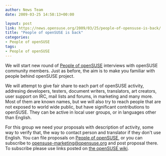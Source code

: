 ```yaml
---
author: News Team
date: 2009-03-25 14:58:13+00:00

layout: post
link: https://news.opensuse.org/2009/03/25/people-of-opensuse-is-back/
title: "People of openSUSE is back"
categories:
- People of openSUSE
tags:
- People of openSUSE
---
```

We will start new round of [People of openSUSE](http://en.opensuse.org/People_of_openSUSE) interviews with openSUSE community members. Just as before, the aim is to make you familiar with people behind openSUSE project. 

We will attempt to give fair share to each part of openSUSE activity, addresing developers, testers, document writers, translators, art creators, user support on IRC, mail lists and forums, in marketing and many more. Most of them are known names, but we will also try to reach people that are not exposed to world wide public, but have significant contributions to openSUSE. They can be active in local user groups, or in languages other than English. 

For this group we need your proposals with description of activity, some way to verify that, the way to contact person and translator if they don't use English. You can file proposals on [People of openSUSE](http://en.opensuse.org/People_of_openSUSE), or you can subscribe to opensuse-marketing@opensuse.org and post proposal there. To subscribe please use links posted on [the openSUSE wiki](http://en.opensuse.org/Communicate/Mailinglists). 
		
